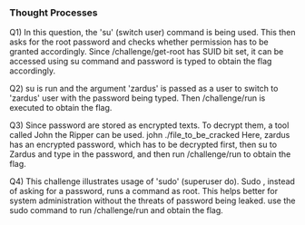 ### Thought Processes
Q1) 
In this question, the 'su' (switch user) command is being used. This then asks for the root password and checks whether permission has to be granted accordingly.
Since /challenge/get-root has SUID bit set, it can be accessed using su command and password is typed to obtain the flag accordingly.

Q2)
su is run and the argument 'zardus' is passed as a user to switch to 'zardus' user with the password being typed. Then /challenge/run is executed to obtain the flag.

Q3)
Since password are stored as encrypted texts. To decrypt them, a tool called John the Ripper can be used.
  john ./file_to_be_cracked
Here, zardus has an encrypted password, which has to be decrypted first, then su to Zardus and type in the password, and then run /challenge/run to obtain the flag.

Q4)
This challenge illustrates usage of 'sudo' (superuser do).
Sudo , instead of asking for a password, runs a command as root. This helps better for system administration without the threats of password being leaked.
use the sudo command to run /challenge/run and obtain the flag.
